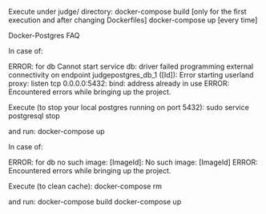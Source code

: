 Execute under judge/ directory:
docker-compose build [only for the first execution and after changing Dockerfiles]
docker-compose up [every time]


Docker-Postgres FAQ

In case of:

ERROR: for db  Cannot start service db: driver failed programming external connectivity on endpoint judgepostgres_db_1 ([Id]): Error starting userland proxy: listen tcp 0.0.0.0:5432: bind: address already in use
ERROR: Encountered errors while bringing up the project.

Execute (to stop your local postgres running on port 5432):
sudo service postgresql stop

and run:
docker-compose up

In case of:

ERROR: for db  no such image: [ImageId]: No such image: [ImageId]
ERROR: Encountered errors while bringing up the project.

Execute (to clean cache):
docker-compose rm

and run:
docker-compose build
docker-compose up

